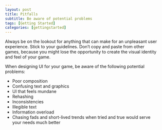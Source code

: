 ```yaml
---
layout: post
title: Pitfalls
subtitle: Be aware of potential problems
tags: [Getting Started]
categories: [gettingstarted]
---
```


Always be on the lookout for anything that can make for an unpleasant user experience. Stick to your guidelines. Don’t copy and paste from other games, because you might lose the opportunity to create the visual identity and feel of your game.

When designing UI for your game, be aware of the following potential problems:

- Poor composition
- Confusing text and graphics
- UI that feels mundane
- Rehashing
- Inconsistencies
- Illegible text
- Information overload
- Chasing fads and short-lived trends when tried and true would serve your needs much better

<br>
